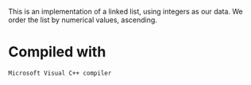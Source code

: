 This is an implementation of a linked list, using integers as our data. We order the list by numerical values, ascending.

# Compiled with

```
Microsoft Visual C++ compiler
```
